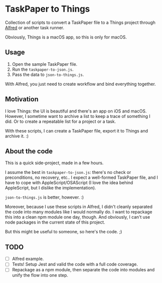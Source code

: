 # TaskPaper to Things

Collection of scripts to convert a TaskPaper file to a Things project through [Alfred](https://www.alfredapp.com/) or another task runner.

Obviously, Things is a macOS app, so this is only for macOS.

## Usage

1. Open the sample TaskPaper file.
2. Run the `taskpaper-to-json.js`.
3. Pass the data to `json-to-things.js`.

With Alfred, you just need to create workflow and bind everything together.

## Motivation

I love Things: the UI is beautiful and there's an app on iOS and macOS. However, I sometime want to archive a list to keep a trace of something I did. Or to create a repeatable list for a project or a task.

With these scripts, I can create a TaskPaper file, export it to Things and archive it. :)

## About the code

This is a quick side-project, made in a few hours.

I assume the best in `taskpaper-to-json.js`: there's no check or preconditions, no recovery, etc.. I expect a well-formed TaskPaper file, and I have to cope with AppleScript/OSAScript (I love the idea behind AppleScript, but I dislike the implementation).

`json-to-things.js` is better, however. :)

Moreover, because I use these scripts in Alfred, I didn't cleanly separated the code into many modules like I would normally do. I want to repackage this into a clean npm module one day, though. And obviously, I can't use node packages in the current state of this project.

But this might be useful to someone, so here's the code. ;)

## TODO

- [ ] Alfred example.
- [ ] Tests! Setup Jest and valid the code with a full code coverage.
- [ ] Repackage as a npm module, then separate the code into modules and unify the flow into one step.
